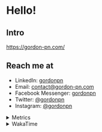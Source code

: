 # Hello!

## Intro

<https://gordon-pn.com/>

## Reach me at

- LinkedIn: [gordonpn](https://www.linkedin.com/in/gordonpn/)
- Email: [contact@gordon-pn.com](mailto:contact@gordon-pn.com)
- Facebook Messenger: [gordonpn](https://www.messenger.com/t/Gordonpn)
- Twitter: [@gordonpn](https://twitter.com/Gordonpn)
- Instagram: [@gordonpn](https://www.instagram.com/gordonpn/)

<details>
  <summary>Metrics</summary>

  <img align="center" src="https://github.com/gordonpn/gordonpn/blob/master/github-metrics.svg" alt="GitHub Metrics">

</details>

<details>
  <summary>WakaTime</summary>

  <!--START_SECTION:waka-->
📊 **This Week I Spent My Time On** 

```text
💬 Programming Languages: 
Other                    22 hrs 25 mins      ████████████████████████░   94.42 % 
Java                     24 mins             ░░░░░░░░░░░░░░░░░░░░░░░░░   01.73 % 
JavaScript               13 mins             ░░░░░░░░░░░░░░░░░░░░░░░░░   00.95 % 
Brazil Dependency Config 12 mins             ░░░░░░░░░░░░░░░░░░░░░░░░░   00.91 % 
JSON                     7 mins              ░░░░░░░░░░░░░░░░░░░░░░░░░   00.50 % 

🔥 Editors: 
Chrome                   14 hrs 57 mins      ████████████████░░░░░░░░░   62.95 % 
iTerm2                   2 hrs 28 mins       ███░░░░░░░░░░░░░░░░░░░░░░   10.44 % 
Slack                    1 hr 52 mins        ██░░░░░░░░░░░░░░░░░░░░░░░   07.91 % 
Messages                 1 hr 9 mins         █░░░░░░░░░░░░░░░░░░░░░░░░   04.90 % 
IntelliJ IDEA            58 mins             █░░░░░░░░░░░░░░░░░░░░░░░░   04.12 % 
```


 Last Updated on 22/05/2025 10:27:36 UTC
<!--END_SECTION:waka-->
</details>
